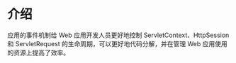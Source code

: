 # 介绍

应用的事件机制给 Web 应用开发人员更好地控制 ServletContext、HttpSession 和 ServletRequest 的生命周期，可以更好地代码分解，并在管理 Web 应用使用的资源上提高了效率。
